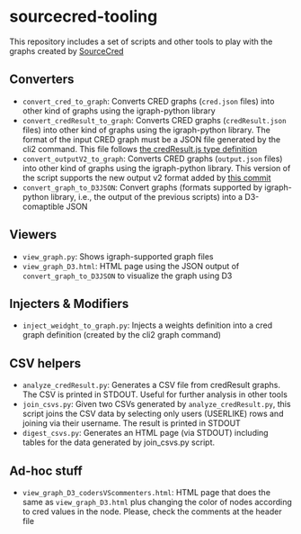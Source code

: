 # sourcecred-tooling

This repository includes a set of scripts and other tools to play with the graphs created 
by [SourceCred](https://sourcecred.io)

## Converters

* ```convert_cred_to_graph```: Converts CRED graphs (`cred.json` files) into other kind of graphs  using the igraph-python library
* ```convert_credResult_to_graph```: Converts CRED graphs (`credResult.json` files) into other kind of graphs using the  igraph-python library. The format of the input CRED graph must be a JSON file generated by the cli2 command. This
  file follows [the credResult.js type definition](https://github.com/sourcecred/sourcecred/blob/2fd32dd78547a101c33d2c0112962b8b9f2503fb/src/analysis/credResult.js#L30-L42)
* ```convert_outputV2_to_graph```: Converts CRED graphs (`output.json` files) into other kind of graphs using the igraph-python library. This version of the script supports the new output v2 format added by [this commit](https://github.com/sourcecred/sourcecred/commit/b985214fa2754ca61c62133059529e3060de954d)
* ```convert_graph_to_D3JSON```: Convert graphs (formats supported by igraph-python library, i.e., the output of the previous scripts) into a D3-comaptible JSON

## Viewers

* ```view_graph.py```: Shows igraph-supported graph files 
* ```view_graph_D3.html```: HTML page using the JSON output of ```convert_graph_to_D3JSON``` to visualize the graph using D3

## Injecters & Modifiers

* ```inject_weidght_to_graph.py```: Injects a weights definition into a cred graph definition (created by the cli2 graph command)

## CSV helpers

* ```analyze_credResult.py```: Generates a CSV file from credResult graphs. The CSV is printed in STDOUT. Useful for further analysis in other tools
* ```join_csvs.py```:  Given two CSVs generated by ```analyze_credResult.py```, this script joins the CSV data by selecting only users (USERLIKE) rows and joining via their username. The result is printed in STDOUT
* ```digest_csvs.py```: Generates an HTML page (via STDOUT) including tables for the data generated by join_csvs.py script.

## Ad-hoc stuff
* ```view_graph_D3_codersVScommenters.html```: HTML page that does the same as ```view_graph_D3.html``` plus changing the color of nodes according to cred values in the node. Please, check the comments at the header file